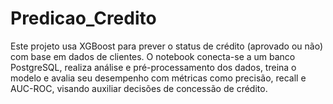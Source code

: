# Predicao_Credito
Este projeto usa XGBoost para prever o status de crédito (aprovado ou não) com base em dados de clientes. O notebook conecta-se a um banco PostgreSQL, realiza análise e pré-processamento dos dados, treina o modelo e avalia seu desempenho com métricas como precisão, recall e AUC-ROC, visando auxiliar decisões de concessão de crédito.
